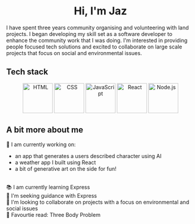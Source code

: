 # <div align="center"> Hi, I'm Jaz</div>


I have spent three years community organising and volunteering with land projects. I began developing my skill set as a software developer to enhance the community work that I was doing. I'm interested in providing people focused tech solutions and excited to collaborate on large scale projects that focus on social and environmental issues. 

## Tech stack
<div align="center">
	<img width="80" src="https://raw.githubusercontent.com/marwin1991/profile-technology-icons/refs/heads/main/icons/html.png" alt="HTML" title="HTML"/>
	<img width="80" src="https://raw.githubusercontent.com/marwin1991/profile-technology-icons/refs/heads/main/icons/css.png" alt="CSS" title="CSS"/>
	<img width="80" src="https://raw.githubusercontent.com/marwin1991/profile-technology-icons/refs/heads/main/icons/javascript.png" alt="JavaScript" title="JavaScript"/>
	<img width="80" src="https://raw.githubusercontent.com/marwin1991/profile-technology-icons/refs/heads/main/icons/react.png" alt="React" title="React"/>
	<img width="80" src="https://raw.githubusercontent.com/marwin1991/profile-technology-icons/refs/heads/main/icons/node_js.png" alt="Node.js" title="Node.js"/>
</div>
  
## A bit more about me

🌱 I am currently working on:
  - an app that generates a users described character using AI
  - a weather app I built using React
  - a bit of generative art on the side for fun!
<br/>
📚 I am currently learning Express <br/>
👀 I'm seeking guidance with Express <br/>
🤝 I'm looking to collaborate on projects with a focus on environmental and social issues <br/> 
📖 Favourtie read: Three Body Problem 
